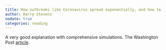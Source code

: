 ```yaml
---
title: How outbreaks like Coronavirus spread exponentially, and how to "flatten the curve"
author: Harry Stevens
nodate: true
categories: reading
---
```

A very good explanation with comprehensive simulations. The Washington Post [article](https://www.washingtonpost.com/graphics/2020/world/corona-simulator/). 